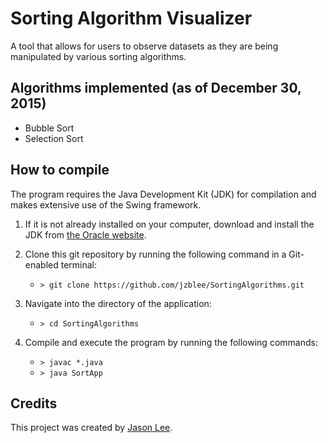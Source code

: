 # Sorting Algorithm Visualizer
A tool that allows for users to observe datasets as they are being manipulated by various sorting algorithms.

## Algorithms implemented (as of December 30, 2015)

* Bubble Sort
* Selection Sort

## How to compile

The program requires the Java Development Kit (JDK) for compilation and makes extensive use of the Swing framework.

1. If it is not already installed on your computer, download and install the JDK from [the Oracle website](http://www.oracle.com/technetwork/java/javase/downloads/index.html).

2. Clone this git repository by running the following command in a Git-enabled terminal:
    * `> git clone https://github.com/jzblee/SortingAlgorithms.git`

3. Navigate into the directory of the application:
    * `> cd SortingAlgorithms`

4. Compile and execute the program by running the following commands:
    * `> javac *.java`
    * `> java SortApp`


## Credits

This project was created by [Jason Lee](http://github.com/jzblee).
